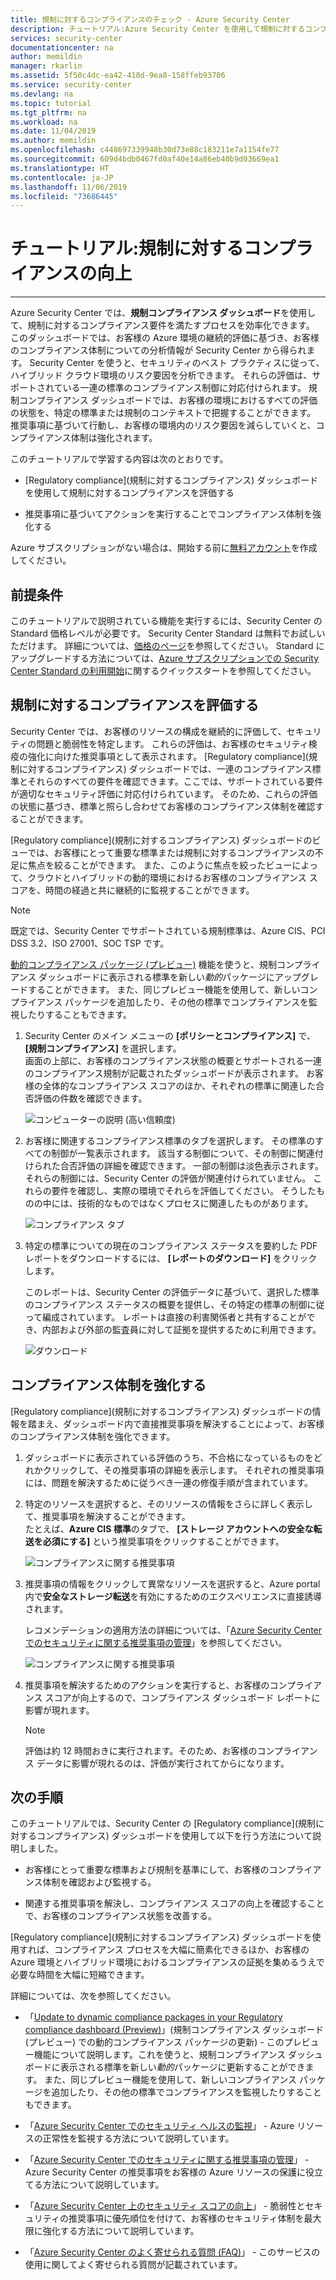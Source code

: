 ```yaml
---
title: 規制に対するコンプライアンスのチェック - Azure Security Center
description: チュートリアル:Azure Security Center を使用して規制に対するコンプライアンスを向上させる方法について説明します。
services: security-center
documentationcenter: na
author: memildin
manager: rkarlin
ms.assetid: 5f50c4dc-ea42-418d-9ea8-158ffeb93706
ms.service: security-center
ms.devlang: na
ms.topic: tutorial
ms.tgt_pltfrm: na
ms.workload: na
ms.date: 11/04/2019
ms.author: memildin
ms.openlocfilehash: c448697339948b30d73e88c183211e7a1154fe77
ms.sourcegitcommit: 609d4bdb0467fd0af40e14a86eb40b9d03669ea1
ms.translationtype: HT
ms.contentlocale: ja-JP
ms.lasthandoff: 11/06/2019
ms.locfileid: "73686445"
---
```

# <a name="tutorial-improve-your-regulatory-compliance"></a>チュートリアル:規制に対するコンプライアンスの向上
---

Azure Security Center では、**規制コンプライアンス ダッシュボード**を使用して、規制に対するコンプライアンス要件を満たすプロセスを効率化できます。 このダッシュボードでは、お客様の Azure 環境の継続的評価に基づき、お客様のコンプライアンス体制についての分析情報が Security Center から得られます。 Security Center を使うと、セキュリティのベスト プラクティスに従って、ハイブリッド クラウド環境のリスク要因を分析できます。 それらの評価は、サポートされている一連の標準のコンプライアンス制御に対応付けられます。 規制コンプライアンス ダッシュボードでは、お客様の環境におけるすべての評価の状態を、特定の標準または規制のコンテキストで把握することができます。 推奨事項に基づいて行動し、お客様の環境内のリスク要因を減らしていくと、コンプライアンス体制は強化されます。

このチュートリアルで学習する内容は次のとおりです。

-   [Regulatory compliance]\(規制に対するコンプライアンス\) ダッシュボードを使用して規制に対するコンプライアンスを評価する

-   推奨事項に基づいてアクションを実行することでコンプライアンス体制を強化する

Azure サブスクリプションがない場合は、開始する前に[無料アカウント](https://azure.microsoft.com/free/)を作成してください。

## <a name="prerequisites"></a>前提条件

このチュートリアルで説明されている機能を実行するには、Security Center の Standard 価格レベルが必要です。 Security Center Standard は無料でお試しいただけます。
詳細については、[価格のページ](https://azure.microsoft.com/pricing/details/security-center/)を参照してください。 Standard にアップグレードする方法については、[Azure サブスクリプションでの Security Center Standard の利用開始](https://docs.microsoft.com/azure/security-center/security-center-get-started)に関するクイックスタートを参照してください。

##  <a name="assess-your-regulatory-compliance"></a>規制に対するコンプライアンスを評価する

Security Center では、お客様のリソースの構成を継続的に評価して、セキュリティの問題と脆弱性を特定します。 これらの評価は、お客様のセキュリティ検疫の強化に向けた推奨事項として表示されます。 [Regulatory compliance]\(規制に対するコンプライアンス\) ダッシュボードでは、一連のコンプライアンス標準とそれらのすべての要件を確認できます。ここでは、サポートされている要件が適切なセキュリティ評価に対応付けられています。 そのため、これらの評価の状態に基づき、標準と照らし合わせてお客様のコンプライアンス体制を確認することができます。

[Regulatory compliance]\(規制に対するコンプライアンス\) ダッシュボードのビューでは、お客様にとって重要な標準または規制に対するコンプライアンスの不足に焦点を絞ることができます。 また、このように焦点を絞ったビューによって、クラウドとハイブリッドの動的環境におけるお客様のコンプライアンス スコアを、時間の経過と共に継続的に監視することができます。

>[!NOTE]
> 既定では、Security Center でサポートされている規制標準は、Azure CIS、PCI DSS 3.2、ISO 27001、SOC TSP です。 
>
> [動的コンプライアンス パッケージ (プレビュー)](update-regulatory-compliance-packages.md) 機能を使うと、規制コンプライアンス ダッシュボードに表示される標準を新しい*動的*パッケージにアップグレードすることができます。 また、同じプレビュー機能を使用して、新しいコンプライアンス パッケージを追加したり、その他の標準でコンプライアンスを監視したりすることもできます。 

1.  Security Center のメイン メニューの **[ポリシーとコンプライアンス]** で、 **[規制コンプライアンス]** を選択します。 <br>
画面の上部に、お客様のコンプライアンス状態の概要とサポートされる一連のコンプライアンス規制が記載されたダッシュボードが表示されます。 お客様の全体的なコンプライアンス スコアのほか、それぞれの標準に関連した合否評価の件数を確認できます。

    ![コンピューターの説明 (高い信頼度)](./media/security-center-compliance-dashboard/compliance-dashboard.png)

2.  お客様に関連するコンプライアンス標準のタブを選択します。 その標準のすべての制御が一覧表示されます。 該当する制御について、その制御に関連付けられた合否評価の詳細を確認できます。 一部の制御は淡色表示されます。それらの制御には、Security Center の評価が関連付けられていません。 これらの要件を確認し、実際の環境でそれらを評価してください。 そうしたものの中には、技術的なものではなくプロセスに関連したものがあります。

    ![コンプライアンス タブ](./media/security-center-compliance-dashboard/compliance-pci.png)

1. 特定の標準についての現在のコンプライアンス ステータスを要約した PDF レポートをダウンロードするには、 **[レポートのダウンロード]** をクリックします。

    このレポートは、Security Center の評価データに基づいて、選択した標準のコンプライアンス ステータスの概要を提供し、その特定の標準の制御に従って編成されています。 レポートは直接の利害関係者と共有することができ、内部および外部の監査員に対して証拠を提供するために利用できます。

    ![ダウンロード](./media/security-center-compliance-dashboard/download-report.png)

## <a name="improve-your-compliance-posture"></a>コンプライアンス体制を強化する

[Regulatory compliance]\(規制に対するコンプライアンス\) ダッシュボードの情報を踏まえ、ダッシュボード内で直接推奨事項を解決することによって、お客様のコンプライアンス体制を強化できます。

1.  ダッシュボードに表示されている評価のうち、不合格になっているものをどれかクリックして、その推奨事項の詳細を表示します。 それぞれの推奨事項には、問題を解決するために従うべき一連の修復手順が含まれています。

1.  特定のリソースを選択すると、そのリソースの情報をさらに詳しく表示して、推奨事項を解決することができます。 <br>たとえば、**Azure CIS 標準**のタブで、 **[ストレージ アカウントへの安全な転送を必須にする]** という推奨事項をクリックすることができます。

    ![コンプライアンスに関する推奨事項](./media/security-center-compliance-dashboard/compliance-recommendation.png)

1. 推奨事項の情報をクリックして異常なリソースを選択すると、Azure portal 内で**安全なストレージ転送**を有効にするためのエクスペリエンスに直接誘導されます。

    レコメンデーションの適用方法の詳細については、「[Azure Security Center でのセキュリティに関する推奨事項の管理](security-center-recommendations.md)」を参照してください。

    ![コンプライアンスに関する推奨事項](./media/security-center-compliance-dashboard/compliance-remediate-recommendation.png)

1.  推奨事項を解決するためのアクションを実行すると、お客様のコンプライアンス スコアが向上するので、コンプライアンス ダッシュボード レポートに影響が現れます。

    > [!NOTE]
    > 評価は約 12 時間おきに実行されます。そのため、お客様のコンプライアンス データに影響が現れるのは、評価が実行されてからになります。

## <a name="next-steps"></a>次の手順

このチュートリアルでは、Security Center の [Regulatory compliance]\(規制に対するコンプライアンス\) ダッシュボードを使用して以下を行う方法について説明しました。

-   お客様にとって重要な標準および規制を基準にして、お客様のコンプライアンス体制を確認および監視する。

-   関連する推奨事項を解決し、コンプライアンス スコアの向上を確認することで、お客様のコンプライアンス状態を改善する。

[Regulatory compliance]\(規制に対するコンプライアンス\) ダッシュボードを使用すれば、コンプライアンス プロセスを大幅に簡素化できるほか、お客様の Azure 環境とハイブリッド環境におけるコンプライアンスの証拠を集めるうえで必要な時間を大幅に短縮できます。

詳細については、次を参照してください。

-   「[Update to dynamic compliance packages in your Regulatory compliance dashboard (Preview)](update-regulatory-compliance-packages.md)」(規制コンプライアンス ダッシュボード (プレビュー) での動的コンプライアンス パッケージの更新) - このプレビュー機能について説明します。これを使うと、規制コンプライアンス ダッシュボードに表示される標準を新しい*動的*パッケージに更新することができます。 また、同じプレビュー機能を使用して、新しいコンプライアンス パッケージを追加したり、その他の標準でコンプライアンスを監視したりすることもできます。 

-   「[Azure Security Center でのセキュリティ ヘルスの監視](security-center-monitoring.md)」 - Azure リソースの正常性を監視する方法について説明しています。

-   「[Azure Security Center でのセキュリティに関する推奨事項の管理](security-center-recommendations.md)」 - Azure Security Center の推奨事項をお客様の Azure リソースの保護に役立てる方法について説明しています。

-   「[Azure Security Center 上のセキュリティ スコアの向上](security-center-secure-score.md)」 - 脆弱性とセキュリティの推奨事項に優先順位を付けて、お客様のセキュリティ体制を最大限に強化する方法について説明しています。

-   「[Azure Security Center のよく寄せられる質問 (FAQ)](security-center-faq.md)」 - このサービスの使用に関してよく寄せられる質問が記載されています。

